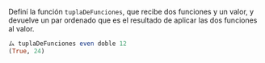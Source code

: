 Definí la función `tuplaDeFunciones`, que recibe dos funciones y un valor, y devuelve un par 
ordenado que es el resultado de aplicar las dos funciones al valor.

```haskell
ム tuplaDeFunciones even doble 12
(True, 24)
```